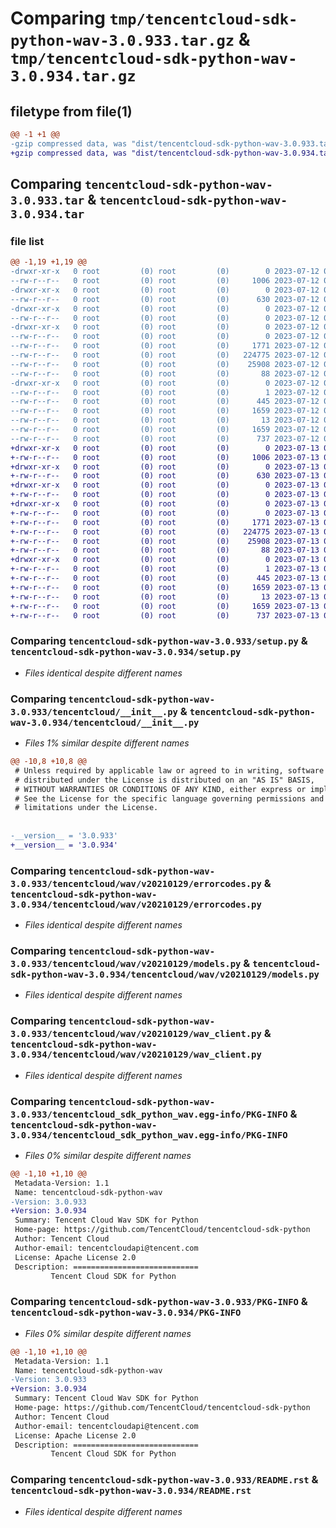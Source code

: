 # Comparing `tmp/tencentcloud-sdk-python-wav-3.0.933.tar.gz` & `tmp/tencentcloud-sdk-python-wav-3.0.934.tar.gz`

## filetype from file(1)

```diff
@@ -1 +1 @@
-gzip compressed data, was "dist/tencentcloud-sdk-python-wav-3.0.933.tar", last modified: Wed Jul 12 00:46:09 2023, max compression
+gzip compressed data, was "dist/tencentcloud-sdk-python-wav-3.0.934.tar", last modified: Thu Jul 13 00:38:30 2023, max compression
```

## Comparing `tencentcloud-sdk-python-wav-3.0.933.tar` & `tencentcloud-sdk-python-wav-3.0.934.tar`

### file list

```diff
@@ -1,19 +1,19 @@
-drwxr-xr-x   0 root         (0) root         (0)        0 2023-07-12 00:46:09.000000 tencentcloud-sdk-python-wav-3.0.933/
--rw-r--r--   0 root         (0) root         (0)     1006 2023-07-12 00:46:09.000000 tencentcloud-sdk-python-wav-3.0.933/setup.py
-drwxr-xr-x   0 root         (0) root         (0)        0 2023-07-12 00:46:09.000000 tencentcloud-sdk-python-wav-3.0.933/tencentcloud/
--rw-r--r--   0 root         (0) root         (0)      630 2023-07-12 00:46:09.000000 tencentcloud-sdk-python-wav-3.0.933/tencentcloud/__init__.py
-drwxr-xr-x   0 root         (0) root         (0)        0 2023-07-12 00:46:09.000000 tencentcloud-sdk-python-wav-3.0.933/tencentcloud/wav/
--rw-r--r--   0 root         (0) root         (0)        0 2023-07-12 00:46:09.000000 tencentcloud-sdk-python-wav-3.0.933/tencentcloud/wav/__init__.py
-drwxr-xr-x   0 root         (0) root         (0)        0 2023-07-12 00:46:09.000000 tencentcloud-sdk-python-wav-3.0.933/tencentcloud/wav/v20210129/
--rw-r--r--   0 root         (0) root         (0)        0 2023-07-12 00:46:09.000000 tencentcloud-sdk-python-wav-3.0.933/tencentcloud/wav/v20210129/__init__.py
--rw-r--r--   0 root         (0) root         (0)     1771 2023-07-12 00:46:09.000000 tencentcloud-sdk-python-wav-3.0.933/tencentcloud/wav/v20210129/errorcodes.py
--rw-r--r--   0 root         (0) root         (0)   224775 2023-07-12 00:46:09.000000 tencentcloud-sdk-python-wav-3.0.933/tencentcloud/wav/v20210129/models.py
--rw-r--r--   0 root         (0) root         (0)    25908 2023-07-12 00:46:09.000000 tencentcloud-sdk-python-wav-3.0.933/tencentcloud/wav/v20210129/wav_client.py
--rw-r--r--   0 root         (0) root         (0)       88 2023-07-12 00:46:09.000000 tencentcloud-sdk-python-wav-3.0.933/setup.cfg
-drwxr-xr-x   0 root         (0) root         (0)        0 2023-07-12 00:46:09.000000 tencentcloud-sdk-python-wav-3.0.933/tencentcloud_sdk_python_wav.egg-info/
--rw-r--r--   0 root         (0) root         (0)        1 2023-07-12 00:46:09.000000 tencentcloud-sdk-python-wav-3.0.933/tencentcloud_sdk_python_wav.egg-info/dependency_links.txt
--rw-r--r--   0 root         (0) root         (0)      445 2023-07-12 00:46:09.000000 tencentcloud-sdk-python-wav-3.0.933/tencentcloud_sdk_python_wav.egg-info/SOURCES.txt
--rw-r--r--   0 root         (0) root         (0)     1659 2023-07-12 00:46:09.000000 tencentcloud-sdk-python-wav-3.0.933/tencentcloud_sdk_python_wav.egg-info/PKG-INFO
--rw-r--r--   0 root         (0) root         (0)       13 2023-07-12 00:46:09.000000 tencentcloud-sdk-python-wav-3.0.933/tencentcloud_sdk_python_wav.egg-info/top_level.txt
--rw-r--r--   0 root         (0) root         (0)     1659 2023-07-12 00:46:09.000000 tencentcloud-sdk-python-wav-3.0.933/PKG-INFO
--rw-r--r--   0 root         (0) root         (0)      737 2023-07-12 00:46:09.000000 tencentcloud-sdk-python-wav-3.0.933/README.rst
+drwxr-xr-x   0 root         (0) root         (0)        0 2023-07-13 00:38:30.000000 tencentcloud-sdk-python-wav-3.0.934/
+-rw-r--r--   0 root         (0) root         (0)     1006 2023-07-13 00:38:29.000000 tencentcloud-sdk-python-wav-3.0.934/setup.py
+drwxr-xr-x   0 root         (0) root         (0)        0 2023-07-13 00:38:30.000000 tencentcloud-sdk-python-wav-3.0.934/tencentcloud/
+-rw-r--r--   0 root         (0) root         (0)      630 2023-07-13 00:38:29.000000 tencentcloud-sdk-python-wav-3.0.934/tencentcloud/__init__.py
+drwxr-xr-x   0 root         (0) root         (0)        0 2023-07-13 00:38:30.000000 tencentcloud-sdk-python-wav-3.0.934/tencentcloud/wav/
+-rw-r--r--   0 root         (0) root         (0)        0 2023-07-13 00:38:29.000000 tencentcloud-sdk-python-wav-3.0.934/tencentcloud/wav/__init__.py
+drwxr-xr-x   0 root         (0) root         (0)        0 2023-07-13 00:38:30.000000 tencentcloud-sdk-python-wav-3.0.934/tencentcloud/wav/v20210129/
+-rw-r--r--   0 root         (0) root         (0)        0 2023-07-13 00:38:29.000000 tencentcloud-sdk-python-wav-3.0.934/tencentcloud/wav/v20210129/__init__.py
+-rw-r--r--   0 root         (0) root         (0)     1771 2023-07-13 00:38:29.000000 tencentcloud-sdk-python-wav-3.0.934/tencentcloud/wav/v20210129/errorcodes.py
+-rw-r--r--   0 root         (0) root         (0)   224775 2023-07-13 00:38:29.000000 tencentcloud-sdk-python-wav-3.0.934/tencentcloud/wav/v20210129/models.py
+-rw-r--r--   0 root         (0) root         (0)    25908 2023-07-13 00:38:29.000000 tencentcloud-sdk-python-wav-3.0.934/tencentcloud/wav/v20210129/wav_client.py
+-rw-r--r--   0 root         (0) root         (0)       88 2023-07-13 00:38:30.000000 tencentcloud-sdk-python-wav-3.0.934/setup.cfg
+drwxr-xr-x   0 root         (0) root         (0)        0 2023-07-13 00:38:30.000000 tencentcloud-sdk-python-wav-3.0.934/tencentcloud_sdk_python_wav.egg-info/
+-rw-r--r--   0 root         (0) root         (0)        1 2023-07-13 00:38:30.000000 tencentcloud-sdk-python-wav-3.0.934/tencentcloud_sdk_python_wav.egg-info/dependency_links.txt
+-rw-r--r--   0 root         (0) root         (0)      445 2023-07-13 00:38:30.000000 tencentcloud-sdk-python-wav-3.0.934/tencentcloud_sdk_python_wav.egg-info/SOURCES.txt
+-rw-r--r--   0 root         (0) root         (0)     1659 2023-07-13 00:38:30.000000 tencentcloud-sdk-python-wav-3.0.934/tencentcloud_sdk_python_wav.egg-info/PKG-INFO
+-rw-r--r--   0 root         (0) root         (0)       13 2023-07-13 00:38:30.000000 tencentcloud-sdk-python-wav-3.0.934/tencentcloud_sdk_python_wav.egg-info/top_level.txt
+-rw-r--r--   0 root         (0) root         (0)     1659 2023-07-13 00:38:30.000000 tencentcloud-sdk-python-wav-3.0.934/PKG-INFO
+-rw-r--r--   0 root         (0) root         (0)      737 2023-07-13 00:38:29.000000 tencentcloud-sdk-python-wav-3.0.934/README.rst
```

### Comparing `tencentcloud-sdk-python-wav-3.0.933/setup.py` & `tencentcloud-sdk-python-wav-3.0.934/setup.py`

 * *Files identical despite different names*

### Comparing `tencentcloud-sdk-python-wav-3.0.933/tencentcloud/__init__.py` & `tencentcloud-sdk-python-wav-3.0.934/tencentcloud/__init__.py`

 * *Files 1% similar despite different names*

```diff
@@ -10,8 +10,8 @@
 # Unless required by applicable law or agreed to in writing, software
 # distributed under the License is distributed on an "AS IS" BASIS,
 # WITHOUT WARRANTIES OR CONDITIONS OF ANY KIND, either express or implied.
 # See the License for the specific language governing permissions and
 # limitations under the License.
 
 
-__version__ = '3.0.933'
+__version__ = '3.0.934'
```

### Comparing `tencentcloud-sdk-python-wav-3.0.933/tencentcloud/wav/v20210129/errorcodes.py` & `tencentcloud-sdk-python-wav-3.0.934/tencentcloud/wav/v20210129/errorcodes.py`

 * *Files identical despite different names*

### Comparing `tencentcloud-sdk-python-wav-3.0.933/tencentcloud/wav/v20210129/models.py` & `tencentcloud-sdk-python-wav-3.0.934/tencentcloud/wav/v20210129/models.py`

 * *Files identical despite different names*

### Comparing `tencentcloud-sdk-python-wav-3.0.933/tencentcloud/wav/v20210129/wav_client.py` & `tencentcloud-sdk-python-wav-3.0.934/tencentcloud/wav/v20210129/wav_client.py`

 * *Files identical despite different names*

### Comparing `tencentcloud-sdk-python-wav-3.0.933/tencentcloud_sdk_python_wav.egg-info/PKG-INFO` & `tencentcloud-sdk-python-wav-3.0.934/tencentcloud_sdk_python_wav.egg-info/PKG-INFO`

 * *Files 0% similar despite different names*

```diff
@@ -1,10 +1,10 @@
 Metadata-Version: 1.1
 Name: tencentcloud-sdk-python-wav
-Version: 3.0.933
+Version: 3.0.934
 Summary: Tencent Cloud Wav SDK for Python
 Home-page: https://github.com/TencentCloud/tencentcloud-sdk-python
 Author: Tencent Cloud
 Author-email: tencentcloudapi@tencent.com
 License: Apache License 2.0
 Description: ============================
         Tencent Cloud SDK for Python
```

### Comparing `tencentcloud-sdk-python-wav-3.0.933/PKG-INFO` & `tencentcloud-sdk-python-wav-3.0.934/PKG-INFO`

 * *Files 0% similar despite different names*

```diff
@@ -1,10 +1,10 @@
 Metadata-Version: 1.1
 Name: tencentcloud-sdk-python-wav
-Version: 3.0.933
+Version: 3.0.934
 Summary: Tencent Cloud Wav SDK for Python
 Home-page: https://github.com/TencentCloud/tencentcloud-sdk-python
 Author: Tencent Cloud
 Author-email: tencentcloudapi@tencent.com
 License: Apache License 2.0
 Description: ============================
         Tencent Cloud SDK for Python
```

### Comparing `tencentcloud-sdk-python-wav-3.0.933/README.rst` & `tencentcloud-sdk-python-wav-3.0.934/README.rst`

 * *Files identical despite different names*

